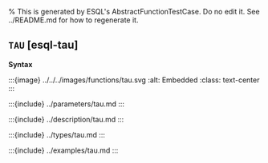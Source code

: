 % This is generated by ESQL's AbstractFunctionTestCase. Do no edit it. See ../README.md for how to regenerate it.

## `TAU` [esql-tau]

**Syntax**

:::{image} ../../../images/functions/tau.svg
:alt: Embedded
:class: text-center
:::


:::{include} ../parameters/tau.md
:::

:::{include} ../description/tau.md
:::

:::{include} ../types/tau.md
:::

:::{include} ../examples/tau.md
:::
